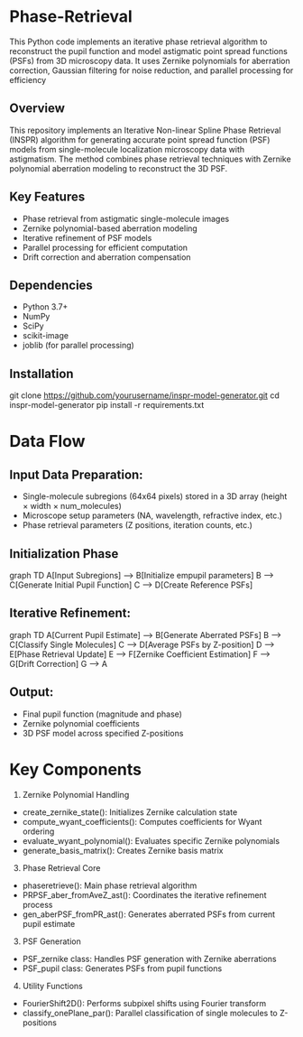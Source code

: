 # Phase-Retrieval
This Python code implements an iterative phase retrieval algorithm to reconstruct the pupil function and model astigmatic point spread functions (PSFs) from 3D microscopy data. It uses Zernike polynomials for aberration correction, Gaussian filtering for noise reduction, and parallel processing for efficiency

## Overview
This repository implements an Iterative Non-linear Spline Phase Retrieval (INSPR) algorithm for generating accurate point spread function (PSF) models from single-molecule localization microscopy data with astigmatism. The method combines phase retrieval techniques with Zernike polynomial aberration modeling to reconstruct the 3D PSF.

## Key Features
- Phase retrieval from astigmatic single-molecule images
- Zernike polynomial-based aberration modeling
- Iterative refinement of PSF models
- Parallel processing for efficient computation
- Drift correction and aberration compensation

## Dependencies
- Python 3.7+
- NumPy
- SciPy
- scikit-image
- joblib (for parallel processing)

## Installation
git clone https://github.com/yourusername/inspr-model-generator.git
cd inspr-model-generator
pip install -r requirements.txt

# Data Flow
## Input Data Preparation:
- Single-molecule subregions (64x64 pixels) stored in a 3D array (height × width × num_molecules)
- Microscope setup parameters (NA, wavelength, refractive index, etc.)
- Phase retrieval parameters (Z positions, iteration counts, etc.)
## Initialization Phase
graph TD
  A[Input Subregions] --> B[Initialize empupil parameters]
  B --> C[Generate Initial Pupil Function]
  C --> D[Create Reference PSFs]
## Iterative Refinement:
graph TD
  A[Current Pupil Estimate] --> B[Generate Aberrated PSFs]
  B --> C[Classify Single Molecules]
  C --> D[Average PSFs by Z-position]
  D --> E[Phase Retrieval Update]
  E --> F[Zernike Coefficient Estimation]
  F --> G[Drift Correction]
  G --> A
## Output:
- Final pupil function (magnitude and phase)
- Zernike polynomial coefficients
- 3D PSF model across specified Z-positions

# Key Components
1. Zernike Polynomial Handling
- create_zernike_state(): Initializes Zernike calculation state
- compute_wyant_coefficients(): Computes coefficients for Wyant ordering
- evaluate_wyant_polynomial(): Evaluates specific Zernike polynomials
- generate_basis_matrix(): Creates Zernike basis matrix

3. Phase Retrieval Core
- phaseretrieve(): Main phase retrieval algorithm
- PRPSF_aber_fromAveZ_ast(): Coordinates the iterative refinement process
- gen_aberPSF_fromPR_ast(): Generates aberrated PSFs from current pupil estimate

3. PSF Generation
- PSF_zernike class: Handles PSF generation with Zernike aberrations
- PSF_pupil class: Generates PSFs from pupil functions

4. Utility Functions
- FourierShift2D(): Performs subpixel shifts using Fourier transform
- classify_onePlane_par(): Parallel classification of single molecules to Z-positions
